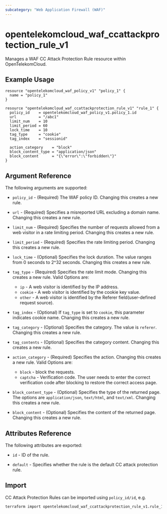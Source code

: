 ```yaml
---
subcategory: "Web Application Firewall (WAF)"
---
```


# opentelekomcloud_waf_ccattackprotection_rule_v1

Manages a WAF CC Attack Protection Rule resource within OpenTelekomCloud.

## Example Usage

```hcl
resource "opentelekomcloud_waf_policy_v1" "policy_1" {
  name = "policy_1"
}

resource "opentelekomcloud_waf_ccattackprotection_rule_v1" "rule_1" {
  policy_id    = opentelekomcloud_waf_policy_v1.policy_1.id
  url          = "/abc1"
  limit_num    = 10
  limit_period = 60
  lock_time    = 10
  tag_type     = "cookie"
  tag_index    = "sessionid"

  action_category    = "block"
  block_content_type = "application/json"
  block_content      = "{\"error\":\"forbidden\"}"
}
```

## Argument Reference

The following arguments are supported:

* `policy_id` - (Required) The WAF policy ID. Changing this creates a new rule.

* `url` - (Required) Specifies a misreported URL excluding a domain name. Changing this creates a new rule.

* `limit_num` - (Required) Specifies the number of requests allowed from a web visitor in a rate limiting period. Changing this creates a new rule.

* `limit_period` - (Required) Specifies the rate limiting period. Changing this creates a new rule.

* `lock_time` - (Optional) Specifies the lock duration. The value ranges from 0 seconds to 2^32 seconds. Changing this creates a new rule.

* `tag_type` - (Required) Specifies the rate limit mode. Changing this creates a new rule. Valid Options are:
  * `ip` - A web visitor is identified by the IP address.
  * `cookie` - A web visitor is identified by the cookie key value.
  * `other` - A web visitor is identified by the Referer field(user-defined request source).

* `tag_index` - (Optional) If `tag_type` is set to `cookie`, this parameter indicates cookie name. Changing this creates a new rule.

* `tag_category` - (Optional) Specifies the category. The value is `referer`. Changing this creates a new rule.

* `tag_contents` - (Optional) Specifies the category content. Changing this creates a new rule.

* `action_category` - (Required) Specifies the action. Changing this creates a new rule. Valid Options are:
  * `block` - block the requests.
  * `captcha` - Verification code. The user needs to enter the correct verification code after blocking to restore the correct access page.

* `block_content_type` - (Optional) Specifies the type of the returned page. The options are `application/json`, `text/html`, and `text/xml`. Changing this creates a new rule.

* `block_content` - (Optional) Specifies the content of the returned page. Changing this creates a new rule.


## Attributes Reference

The following attributes are exported:

* `id` -  ID of the rule.

* `default` - Specifies whether the rule is the default CC attack protection rule.

## Import

CC Attack Protection Rules can be imported using `policy_id/id`, e.g.

```sh
terraform import opentelekomcloud_waf_ccattackprotection_rule_v1.rule_1 ff95e71c8ae74eba9887193ab22c5757/b39f3a5a1b4f447a8030f0b0703f47f5
```

